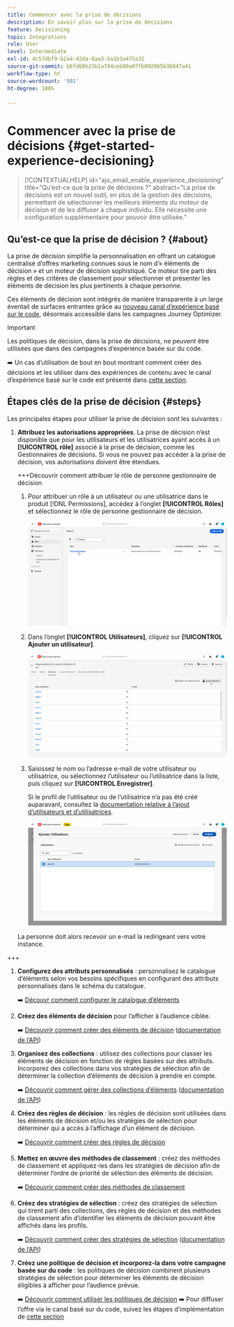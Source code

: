```yaml
---
title: Commencer avec la prise de décisions
description: En savoir plus sur la prise de décisions
feature: Decisioning
topic: Integrations
role: User
level: Intermediate
exl-id: 4c57dbf9-b2a4-42da-8aa3-5a1b3a475a32
source-git-commit: b6fd60b23b1a744ceb80a97fb092065b36847a41
workflow-type: ht
source-wordcount: '501'
ht-degree: 100%

---
```


# Commencer avec la prise de décisions {#get-started-experience-decisioning}

>[!CONTEXTUALHELP]
>id="ajo_email_enable_experience_decisioning"
>title="Qu’est-ce que la prise de décisions ?"
>abstract="La prise de décisions est un nouvel outil, en plus de la gestion des décisions, permettant de sélectionner les meilleurs éléments du moteur de décision et de les diffuser à chaque individu. Elle nécessite une configuration supplémentaire pour pouvoir être utilisée."

## Qu’est-ce que la prise de décision ? {#about}

La prise de décision simplifie la personnalisation en offrant un catalogue centralisé d’offres marketing connues sous le nom d’« éléments de décision » et un moteur de décision sophistiqué. Ce moteur tire parti des règles et des critères de classement pour sélectionner et présenter les éléments de décision les plus pertinents à chaque personne.

Ces éléments de décision sont intégrés de manière transparente à un large éventail de surfaces entrantes grâce au [nouveau canal d’expérience basé sur le code](https://experienceleague.adobe.com/fr/docs/journey-optimizer/using/code-based-experience/get-started-code-based), désormais accessible dans les campagnes Journey Optimizer.

>[!IMPORTANT]
>
>Les politiques de décision, dans la prise de décisions, ne peuvent être utilisées que dans des campagnes d’expérience basée sur du code.

➡️ Un cas d’utilisation de bout en bout montrant comment créer des décisions et les utiliser dans des expériences de contenu avec le canal d’expérience basé sur le code est présenté dans [cette section](experience-decisioning-uc.md).

## Étapes clés de la prise de décision {#steps}

Les principales étapes pour utiliser la prise de décision sont les suivantes :

1. **Attribuez les autorisations appropriées**. La prise de décision n’est disponible que pour les utilisateurs et les utilisatrices ayant accès à un **[!UICONTROL rôle]** associé à la prise de décision, comme les Gestionnaires de décisions. Si vous ne pouvez pas accéder à la prise de décision, vos autorisations doivent être étendues.

   +++Découvrir comment attribuer le rôle de personne gestionnaire de décision

   1. Pour attribuer un rôle à un utilisateur ou une utilisatrice dans le produit [!DNL Permissions], accédez à l’onglet **[!UICONTROL Rôles]** et sélectionnez le rôle de personne gestionnaire de décision.

      ![](assets/decision_permission_1.png)

   1. Dans l’onglet **[!UICONTROL Utilisateurs]**, cliquez sur **[!UICONTROL Ajouter un utilisateur]**.

      ![](assets/decision_permission_2.png)

   1. Saisissez le nom ou l’adresse e-mail de votre utilisateur ou utilisatrice, ou sélectionnez l’utilisateur ou l’utilisatrice dans la liste, puis cliquez sur **[!UICONTROL Enregistrer]**.

      Si le profil de l’utilisateur ou de l’utilisatrice n’a pas été créé auparavant, consultez la [documentation relative à l’ajout d’utilisateurs et d’utilisatrices](https://experienceleague.adobe.com/fr/docs/experience-platform/access-control/ui/users).

      ![](assets/decision_permission_3.png)

   La personne doit alors recevoir un e-mail la redirigeant vers votre instance.

+++

1. **Configurez des attributs personnalisés** : personnalisez le catalogue d’éléments selon vos besoins spécifiques en configurant des attributs personnalisés dans le schéma du catalogue.

   ➡️ [Découvr comment configurer le catalogue d’éléments](catalogs.md)

1. **Créez des éléments de décision** pour l’afficher à l’audience ciblée.

   ➡️ [Découvrir comment créer des éléments de décision](items.md) ([documentation de l’API](api-reference/decisions-items/create.md))

1. **Organisez des collections** : utilisez des collections pour classer les éléments de décision en fonction de règles basées sur des attributs. Incorporez des collections dans vos stratégies de sélection afin de déterminer la collection d’éléments de décision à prendre en compte.

   ➡️ [Découvrir comment gérer des collections d’éléments](collections.md) ([documentation de l’API](api-reference/items-collections/create.md))

1. **Créez des règles de décision** : les règles de décision sont utilisées dans les éléments de décision et/ou les stratégies de sélection pour déterminer qui a accès à l’affichage d’un élément de décision.

   ➡️ [Découvrir comment créer des règles de décision](rules.md)

1. **Mettez en œuvre des méthodes de classement** : créez des méthodes de classement et appliquez-les dans les stratégies de décision afin de déterminer l’ordre de priorité de sélection des éléments de décision.

   ➡️ [Découvrir comment créer des méthodes de classement](ranking.md)

1. **Créez des stratégies de sélection** : créez des stratégies de sélection qui tirent parti des collections, des règles de décision et des méthodes de classement afin d’identifier les éléments de décision pouvant être affichés dans les profils.

   ➡️ [Découvrir comment créer des stratégies de sélection](selection-strategies.md) ([documentation de l’API](api-reference/selection-strategies/create.md))

1. **Créez une politique de décision et incorporez-la dans votre campagne basée sur du code** : les politiques de décision combinent plusieurs stratégies de sélection pour déterminer les éléments de décision éligibles à afficher pour l’audience prévue.

   ➡️ [Découvrir comment utiliser les politiques de décision](create-decision.md)
➡️ Pour diffuser l’offre via le canal basé sur du code, suivez les étapes d’implémentation de [cette section](../code-based/code-based-implementation-samples.md)

